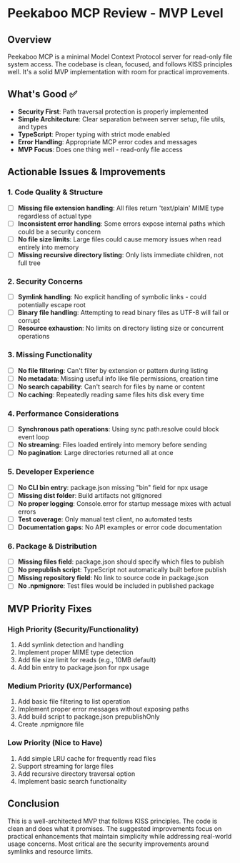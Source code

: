 # Peekaboo MCP Review - MVP Level

## Overview
Peekaboo MCP is a minimal Model Context Protocol server for read-only file system access. The codebase is clean, focused, and follows KISS principles well. It's a solid MVP implementation with room for practical improvements.

## What's Good ✅
- **Security First**: Path traversal protection is properly implemented
- **Simple Architecture**: Clear separation between server setup, file utils, and types
- **TypeScript**: Proper typing with strict mode enabled
- **Error Handling**: Appropriate MCP error codes and messages
- **MVP Focus**: Does one thing well - read-only file access

## Actionable Issues & Improvements

### 1. Code Quality & Structure
- [ ] **Missing file extension handling**: All files return 'text/plain' MIME type regardless of actual type
- [ ] **Inconsistent error handling**: Some errors expose internal paths which could be a security concern
- [ ] **No file size limits**: Large files could cause memory issues when read entirely into memory
- [ ] **Missing recursive directory listing**: Only lists immediate children, not full tree

### 2. Security Concerns
- [ ] **Symlink handling**: No explicit handling of symbolic links - could potentially escape root
- [ ] **Binary file handling**: Attempting to read binary files as UTF-8 will fail or corrupt
- [ ] **Resource exhaustion**: No limits on directory listing size or concurrent operations

### 3. Missing Functionality
- [ ] **No file filtering**: Can't filter by extension or pattern during listing
- [ ] **No metadata**: Missing useful info like file permissions, creation time
- [ ] **No search capability**: Can't search for files by name or content
- [ ] **No caching**: Repeatedly reading same files hits disk every time

### 4. Performance Considerations
- [ ] **Synchronous path operations**: Using sync path.resolve could block event loop
- [ ] **No streaming**: Files loaded entirely into memory before sending
- [ ] **No pagination**: Large directories returned all at once

### 5. Developer Experience
- [ ] **No CLI bin entry**: package.json missing "bin" field for npx usage
- [ ] **Missing dist folder**: Build artifacts not gitignored
- [ ] **No proper logging**: Console.error for startup message mixes with actual errors
- [ ] **Test coverage**: Only manual test client, no automated tests
- [ ] **Documentation gaps**: No API examples or error code documentation

### 6. Package & Distribution
- [ ] **Missing files field**: package.json should specify which files to publish
- [ ] **No prepublish script**: TypeScript not automatically built before publish
- [ ] **Missing repository field**: No link to source code in package.json
- [ ] **No .npmignore**: Test files would be included in published package

## MVP Priority Fixes

### High Priority (Security/Functionality)
1. Add symlink detection and handling
2. Implement proper MIME type detection
3. Add file size limit for reads (e.g., 10MB default)
4. Add bin entry to package.json for npx usage

### Medium Priority (UX/Performance)
1. Add basic file filtering to list operation
2. Implement proper error messages without exposing paths
3. Add build script to package.json prepublishOnly
4. Create .npmignore file

### Low Priority (Nice to Have)
1. Add simple LRU cache for frequently read files
2. Support streaming for large files
3. Add recursive directory traversal option
4. Implement basic search functionality

## Conclusion
This is a well-architected MVP that follows KISS principles. The code is clean and does what it promises. The suggested improvements focus on practical enhancements that maintain simplicity while addressing real-world usage concerns. Most critical are the security improvements around symlinks and resource limits.